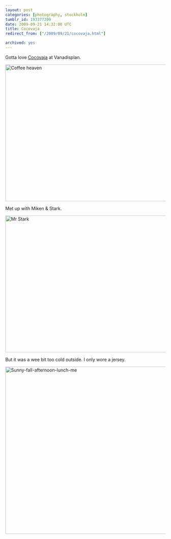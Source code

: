 ```yaml
---
layout: post
categories: [photography, stockholm]
tumblr_id: 193377209  
date: 2009-09-21 14:32:00 UTC
title: Cocovaja
redirect_from: ["/2009/09/21/cocovaja.html"]

archived: yes
---
```


Gotta love <a href="http://www.cocovaja.se/">Cocovaja</a> at Vanadisplan.

<a href="http://www.flickr.com/photos/rsms/tags/cocovaja/" title="Coffee heaven by Rsms, on Flickr"><img src="//farm3.static.flickr.com/2613/3941273980_a2bfb1746d_z.jpg" width="640" height="430" alt="Coffee heaven" /></a>

Met up with Miken &amp; Stark.

<a href="http://www.flickr.com/photos/rsms/3940496171/sizes/l/" title="Mr Stark by Rsms, on Flickr"><img src="//farm3.static.flickr.com/2628/3940496171_f912ee3da8_z.jpg" width="640" height="430" alt="Mr Stark" /></a>

But it was a wee bit too cold outside. I only wore a jersey.

<a href="http://www.flickr.com/photos/rsms/3940498737/sizes/l/" title="Sunny-fall-afternoon-lunch-me by Rsms, on Flickr"><img src="//farm3.static.flickr.com/2502/3940498737_e00e54d930_z.jpg" width="640" height="526" alt="Sunny-fall-afternoon-lunch-me" /></a>